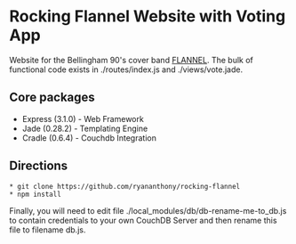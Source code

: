 Rocking Flannel Website with Voting App
=======================================

Website for the Bellingham 90's cover band [FLANNEL](http://www.rockingflannel.com/). The bulk of functional code exists in ./routes/index.js and ./views/vote.jade.

Core packages
-------------

* Express (3.1.0) - Web Framework
* Jade (0.28.2) - Templating Engine
* Cradle (0.6.4) - Couchdb Integration

Directions
----------

	* git clone https://github.com/ryananthony/rocking-flannel
	* npm install

Finally, you will need to edit file ./local_modules/db/db-rename-me-to_db.js to contain credentials to your own CouchDB Server and then rename this file to filename db.js.
